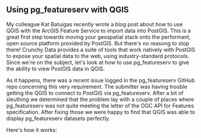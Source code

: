 ## Using pg_featureserv with QGIS

My colleague Kat Batuigas recently wrote a blog post about how to use QGIS with the ArcGIS Feature Service to import data into PostGIS.  This is a great first step towards moving your geospatial stack onto the performant, open source platform provided by PostGIS.  But there's no reasong to stop there!  Crunchy Data provides a suite of tools that work natively with PostGIS to expose your spatial data to the web, using industry-standard protocols.  Since we're on the subject, let's look at how to use pg_featureserv to give the ability to view PostGIS data in QGIS.

As it happens, there was a recent issue logged in the pg_featureserv GitHub repo concerning this very requirement.  The submitter was having trouble getting the QGIS to connect to PostGIS via pg_featureserv.  After a bit of sleuthing we determined that the problem lay with a couple of places where pg_featureserv was not quite meeting the letter of the OGC API for Features specification.  After fixing those we were happy to find that QGIS was able to display pg_featureserv datasets perfectly.

Here's how it works:  

